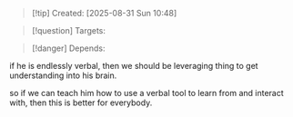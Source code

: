
>[!tip] Created: [2025-08-31 Sun 10:48]

>[!question] Targets: 

>[!danger] Depends: 

if he is endlessly verbal, then we should be leveraging thing to get understanding into his brain.

so if we can teach him how to use a verbal tool to learn from and interact with, then this is better for everybody.